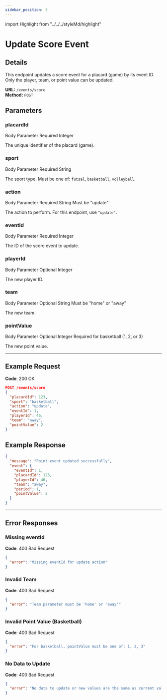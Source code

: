 ```yaml
---
sidebar_position: 3
---
```

import Highlight from "../../../styleMd/highlight"

# Update Score Event

## Details

This endpoint updates a score event for a placard (game) by its event ID. Only the player, team, or point value can be updated.

**URL:** `/events/score`  
**Method:** `POST`  

## Parameters

### placardId
<Highlight level="info">Body Parameter</Highlight>
<Highlight level="danger">Required</Highlight>
<Highlight level="note">Integer</Highlight>

The unique identifier of the placard (game).

### sport
<Highlight level="info">Body Parameter</Highlight>
<Highlight level="danger">Required</Highlight>
<Highlight level="note">String</Highlight>

The sport type. Must be one of: `futsal`, `basketball`, `volleyball`.

### action
<Highlight level="info">Body Parameter</Highlight>
<Highlight level="danger">Required</Highlight>
<Highlight level="note">String</Highlight>
<Highlight level="caution" inline>Must be "update"</Highlight>

The action to perform. For this endpoint, use `"update"`.

### eventId
<Highlight level="info">Body Parameter</Highlight>
<Highlight level="danger">Required</Highlight>
<Highlight level="note">Integer</Highlight>

The ID of the score event to update.

### playerId
<Highlight level="info">Body Parameter</Highlight>
<Highlight level="success">Optional</Highlight>
<Highlight level="note">Integer</Highlight>

The new player ID.

### team
<Highlight level="info">Body Parameter</Highlight>
<Highlight level="success">Optional</Highlight>
<Highlight level="note">String</Highlight>
<Highlight level="caution" inline>Must be "home" or "away"</Highlight>

The new team.

### pointValue
<Highlight level="info">Body Parameter</Highlight>
<Highlight level="success">Optional</Highlight>
<Highlight level="note">Integer</Highlight>
<Highlight level="caution">Required for basketball (1, 2, or 3)</Highlight>

The new point value.

---

## Example Request

**Code**: <Highlight level="success" inline>200 OK</Highlight>

```json
POST /events/score
{
  "placardId": 123,
  "sport": "basketball",
  "action": "update",
  "eventId": 1,
  "playerId": 46,
  "team": "away",
  "pointValue": 2
}
```

## Example Response

```json
{
  "message": "Point event updated successfully",
  "event": {
    "eventId": 1,
    "placardId": 123,
    "playerId": 46,
    "team": "away",
    "period": 1,
    "pointValue": 2
  }
}
```

---

## Error Responses

### Missing eventId

**Code**: <Highlight level="danger" inline>400 Bad Request</Highlight>

```json
{
  "error": "Missing eventId for update action"
}
```

### Invalid Team

**Code**: <Highlight level="danger" inline>400 Bad Request</Highlight>

```json
{
  "error": "Team parameter must be 'home' or 'away'"
}
```

### Invalid Point Value (Basketball)

**Code**: <Highlight level="danger" inline>400 Bad Request</Highlight>

```json
{
  "error": "For basketball, pointValue must be one of: 1, 2, 3"
}
```

### No Data to Update

**Code**: <Highlight level="danger" inline>400 Bad Request</Highlight>

```json
{
  "error": "No data to update or new values are the same as current values"
}
```